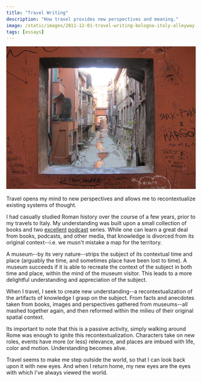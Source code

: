 ```yaml
---
title: "Travel Writing"
description: "How travel provides new perspectives and meaning."
image: /static/images/2011-12-01-travel-writing-bologna-italy-alleyway.jpg
tags: [essays]
---
```


![Alleyway in Bologna, Italy](/static/images/2011-12-01-travel-writing-bologna-italy-alleyway.jpg)

Travel opens my mind to new perspectives and allows me to recontextualize
existing systems of thought.

I had casually studied Roman history over the course of a few years, prior to my
travels to Italy. My understanding was built upon a small collection of books
and two [excellent](http://thehistoryofrome.typepad.com/)
[podcast](http://12byzantinerulers.com/) series. While one can learn a great
deal from books, podcasts, and other media, that knowledge is divorced from its
original context--i.e. we musn't mistake a map for the territory.

A museum--by its very nature--strips the subject of its contextual time and
place (arguably the time, and sometimes place have been lost to time). A museum
succeeds if it is able to recreate the context of the subject in both time and
place, within the mind of the museum visitor. This leads to a more delightful
understanding and appreciation of the subject.

When I travel, I seek to create new understanding--a recontextualization of the
artifacts of knowledge I grasp on the subject. From facts and anecdotes taken
from books, images and perspectives gathered from museums--all mashed
together again, and then reformed within the milieu of their original spatial
context.

Its important to note that this is a passive activity, simply walking around
Rome was enough to ignite this recontextualization. Characters take on new
roles, events have more (or less) relevance, and places are imbued with life,
color and motion. Understanding becomes alive.

Travel seems to make me step outside the world, so that I can look back upon it
with new eyes. And when I return home, my new eyes are the eyes with which I've
always viewed the world.
